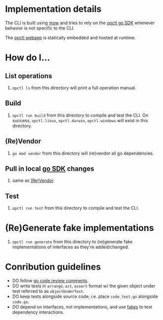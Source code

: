 # Implementation details
The CLI is built using [mow](https://github.com/jawher/mow.cli) and tries to rely on the [opctl go SDK](../sdks/go/README.md) whenever behavior is not specific to the CLI.

The [opctl webapp](../webapp/README.md) is statically embedded and hosted at runtime.


# How do I...

## List operations
1. `opctl ls` from this directory will print a full operation manual.

## Build
1. `opctl run build` from this directory to compile and test the CLI. On success, `opctl.linux`, `opctl.darwin`, `opctl.windows` will exist in this directory.

## (Re)Vendor
1. `go mod vendor` from this directory will (re)vendor all go dependencies.

## Pull in local [go SDK](../sdks/go/README.md) changes
1. same as [(Re)Vendor](#revendor).

## Test
1. `opctl run test` from this directory to compile and test the CLI.

# (Re)Generate fake implementations
1. `opctl run generate` from this directory to (re)generate fake implementations of interfaces as they're added/changed.


# Conribution guidelines
- DO follow [go code review comments](https://github.com/golang/go/wiki/CodeReviewComments).
- DO write tests in `arrange`, `act`, `assert` format w/ the given object under test referred to as `objectUnderTest`.
- DO keep tests alongside source code; i.e. place `code_test.go` alongside `code.go`.
- DO depend on interfaces, not implementations, and use [fakes](https://github.com/maxbrunsfeld/counterfeiter) to test dependency interactions.
